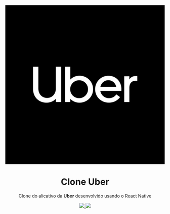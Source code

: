<center><img src="./assets/uber.png" align="center"/></center>
<h1 align="center">Clone Uber</h1>
<p align="center">Clone do alicativo da <strong>Uber</strong> desenvolvido usando o React Native</p>

<p align="center">
  <a aria-label="Versão do Node" href="https://github.com/nodejs/node/blob/master/doc/changelogs/CHANGELOG_V12.md#10.16.0">
    <img src="https://img.shields.io/badge/node.js@lts-10.16.0-informational?logo=Node.JS"></img>
  </a>
  <a aria-label="Versão do Expo" href="https://www.npmjs.com/package/expo-cli/v/3.11.5">
    <img src="https://img.shields.io/badge/expo--CLI-3.11.5-informational?logo=expo"></img>
  </a>
</p>
